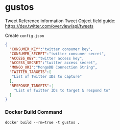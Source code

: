 gustos
============================

Tweet Reference information
Tweet Object field guide:  https://dev.twitter.com/overview/api/tweets

Create `config.json`
```json
{
  "CONSUMER_KEY":"twitter consumer key",
  "CONSUMER_SECRET":"twitter consumer secret",
  "ACCESS_KEY":"twitter access key", 
  "ACCESS_SECRET":"twitter access secret",
  "MONGO_URI":"MongoDB Connection String",
  "TWITTER_TARGETS":[
   "List of Twitter IDs to capture"
  ],
  "RESPONSE_TARGETS":[
    "List of Twitter IDs to target & respond to"
  ]
}
```

### Docker Build Command

```
docker build --rm=true -t gustos .
```
